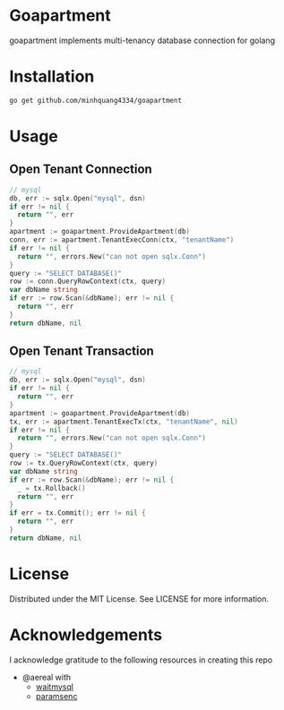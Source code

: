 # Goapartment
goapartment implements multi-tenancy database connection for golang

# Installation
```bash
go get github.com/minhquang4334/goapartment
```

# Usage
## Open Tenant Connection
```go
// mysql
db, err := sqlx.Open("mysql", dsn)
if err != nil {
  return "", err
}
apartment := goapartment.ProvideApartment(db)
conn, err := apartment.TenantExecConn(ctx, "tenantName")
if err != nil {
  return "", errors.New("can not open sqlx.Conn")
}
query := "SELECT DATABASE()"
row := conn.QueryRowContext(ctx, query)
var dbName string
if err := row.Scan(&dbName); err != nil {
  return "", err
}
return dbName, nil
```

## Open Tenant Transaction
```go
// mysql
db, err := sqlx.Open("mysql", dsn)
if err != nil {
  return "", err
}
apartment := goapartment.ProvideApartment(db)
tx, err := apartment.TenantExecTx(ctx, "tenantName", nil)
if err != nil {
  return "", errors.New("can not open sqlx.Conn")
}
query := "SELECT DATABASE()"
row := tx.QueryRowContext(ctx, query)
var dbName string
if err := row.Scan(&dbName); err != nil {
  _ = tx.Rollback()
  return "", err
}
if err = tx.Commit(); err != nil {
  return "", err
}
return dbName, nil
```
# License
Distributed under the MIT License. See LICENSE for more information.

# Acknowledgements
I acknowledge gratitude to the following resources in creating this repo
- @aereal with
  - [waitmysql](https://github.com/aereal/waitmysql)
  - [paramsenc](https://github.com/aereal/paramsenc)

